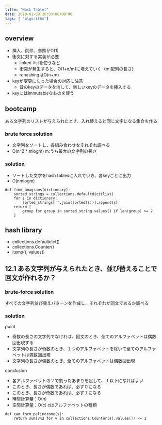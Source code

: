 ```yaml
---
title: "Hash Tables"
date: 2018-01-08T10:00:00+09:00
tags: [ "algorithm"]
---
```


## overview

- 挿入、削除、参照がO(1)
- 衝突に対する実装が必要
  - linked-listを使うなど
  - 衝突が発生すると、O(1+n/m)に増えていく（m:配列の長さ）
  - rehashingはO(n+m)
- keyが変更になった場合の対応に注意
  - 昔のkeyのデータを消して、新しいkeyのデータを挿入する
- keyにはimmutableなものを使う  
 
## bootcamp
ある文字列のリストが与えられたとき、入れ替えると同じ文字になる集合を作る

### brute force solution
- 文字列をソートし、各組み合わせをそれぞれ調べる
- O(n^2 * mlogm) m:うち最大の文字列の長さ

### solution
- ソートした文字をhash tablesに入れていき、各keyごとに出力
- O(nmlogm)

```
def find_anagrams(dictionary):
    sorted_strings = collections.defaultdict(list)
    for s in dictionary:
        sorted_strings[‘’.join(sorted(s))].append(s)
    return [
        group for group in sorted_string.values() if len(group) >= 2
    ]  
```

## hash library
- collections.defaultdict()
- collections.Counter()
- items(), values()

## 12.1 ある文字列が与えられたとき、並び替えることで回文が作れるか？

### brute-force solution
すべての文字列並び替えパターンを作成し、それぞれが回文であるか調べる

### solution
point

- 奇数の長さの文字列でなければ、回文のとき、全てのアルファベットは偶数回出現する
- 文字列の長さが奇数のとき、１つのアルファベットを除いて全てのアルファベットは偶数回出現
- 文字列の長さが偶数のとき、全てのアルファベットは偶数回出現


conclusion

- 各アルファベットの２で割ったあまりを足して、１以下になればよい
- このとき、長さが偶数であれば、必ず０になる
- このとき、長さが奇数であれば、必ず１になる
- 時間計算量：O(n)
- 空間計算量：O(c) cはアルファベットの種類

```
def can_form_pelindrome(s):
    return sum(v%2 for v in collections.Counter(s).values()) <= 1
```
